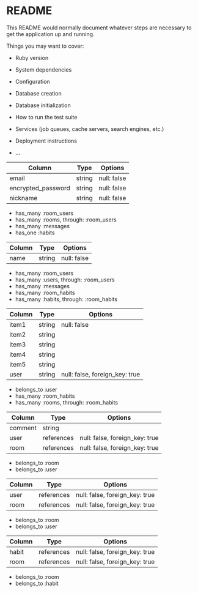 # README

This README would normally document whatever steps are necessary to get the
application up and running.

Things you may want to cover:

* Ruby version

* System dependencies

* Configuration

* Database creation

* Database initialization

* How to run the test suite

* Services (job queues, cache servers, search engines, etc.)

* Deployment instructions

* ...

<!-- テーブル設計 -->

<!-- usersテーブル -->
| Column             | Type   | Options     |
| ------------------ | ------ | ----------- |
| email              | string | null: false |
| encrypted_password | string | null: false |
| nickname           | string | null: false |

- has_many :room_users
- has_many :rooms, through: :room_users
- has_many :messages
- has_one  :habits

<!-- roomsテーブル -->
| Column | Type   | Options     |
| ------ | ------ | ----------- |
| name   | string | null: false |

- has_many :room_users
- has_many :users, through: :room_users
- has_many :messages
- has_many :room_habits
- has_many :habits, through: :room_habits

<!-- habitsテーブル -->
| Column | Type   | Options                        |
| ------ | ------ | ------------------------------ |
| item1  | string | null: false                    |
| item2  | string |                                |
| item3  | string |                                |
| item4  | string |                                |
| item5  | string |                                |
| user   | string | null: false, foreign_key: true |

- belongs_to :user
- has_many :room_habits
- has_many :rooms, through: :room_habits

<!-- messagesテーブル -->
| Column  | Type       | Options                        |
| --------| ---------- | ------------------------------ |
| comment | string     |                                |
| user    | references | null: false, foreign_key: true |
| room    | references | null: false, foreign_key: true |

- belongs_to :room
- belongs_to :user

<!-- room_usersテーブル -->
| Column  | Type       | Options                        |
| --------| ---------- | ------------------------------ |
| user    | references | null: false, foreign_key: true |
| room    | references | null: false, foreign_key: true |

- belongs_to :room
- belongs_to :user

<!-- room_habitsテーブル -->
| Column  | Type       | Options                        |
| --------| ---------- | ------------------------------ |
| habit   | references | null: false, foreign_key: true |
| room    | references | null: false, foreign_key: true |

- belongs_to :room
- belongs_to :habit